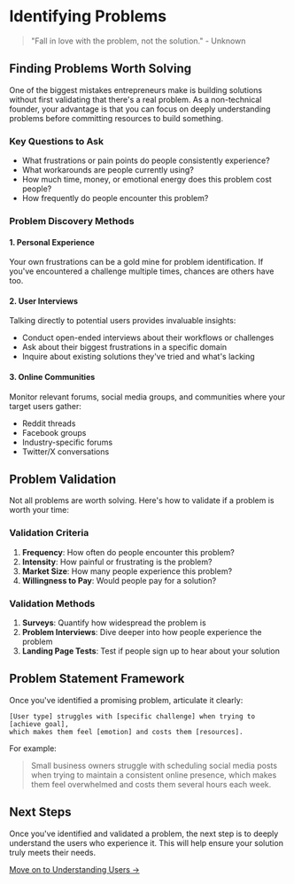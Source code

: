 # Identifying Problems

> "Fall in love with the problem, not the solution." - Unknown

## Finding Problems Worth Solving

One of the biggest mistakes entrepreneurs make is building solutions without first validating that there's a real problem. As a non-technical founder, your advantage is that you can focus on deeply understanding problems before committing resources to build something.

### Key Questions to Ask

- What frustrations or pain points do people consistently experience?
- What workarounds are people currently using?
- How much time, money, or emotional energy does this problem cost people?
- How frequently do people encounter this problem?

### Problem Discovery Methods

#### 1. Personal Experience

Your own frustrations can be a gold mine for problem identification. If you've encountered a challenge multiple times, chances are others have too.

#### 2. User Interviews

Talking directly to potential users provides invaluable insights:

- Conduct open-ended interviews about their workflows or challenges
- Ask about their biggest frustrations in a specific domain
- Inquire about existing solutions they've tried and what's lacking

#### 3. Online Communities

Monitor relevant forums, social media groups, and communities where your target users gather:

- Reddit threads
- Facebook groups
- Industry-specific forums
- Twitter/X conversations

## Problem Validation

Not all problems are worth solving. Here's how to validate if a problem is worth your time:

### Validation Criteria

1. **Frequency**: How often do people encounter this problem?
2. **Intensity**: How painful or frustrating is the problem?
3. **Market Size**: How many people experience this problem?
4. **Willingness to Pay**: Would people pay for a solution?

### Validation Methods

1. **Surveys**: Quantify how widespread the problem is
2. **Problem Interviews**: Dive deeper into how people experience the problem
3. **Landing Page Tests**: Test if people sign up to hear about your solution

## Problem Statement Framework

Once you've identified a promising problem, articulate it clearly:

```
[User type] struggles with [specific challenge] when trying to [achieve goal], 
which makes them feel [emotion] and costs them [resources].
```

For example:
> Small business owners struggle with scheduling social media posts when trying to maintain a consistent online presence, which makes them feel overwhelmed and costs them several hours each week.

## Next Steps

Once you've identified and validated a problem, the next step is to deeply understand the users who experience it. This will help ensure your solution truly meets their needs.

[Move on to Understanding Users →](/getting-started/understanding-users) 